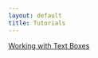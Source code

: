 ```yaml
---
layout: default
title: Tutorials
---
```


<!--
[Working with Ink]()

[Working with Images]()
-->

[Working with Text Boxes](articulate/working-with-text-boxes/story.html)
